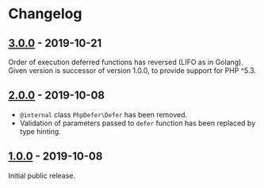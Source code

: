 # Changelog

## [3.0.0] - 2019-10-21

Order of execution deferred functions has reversed (LIFO as in Golang).
Given version is successor of version 1.0.0, to provide support for PHP ^5.3.

## [2.0.0] - 2019-10-08

* `@internal` class `PhpDefer\Defer` has been removed.
* Validation of parameters passed to `defer` function has been replaced by type hinting.

## [1.0.0] - 2019-10-08

Initial public release.

[3.0.0]: https://github.com/php-defer/php-defer/compare/v1.0.0...v3.0.0
[2.0.0]: https://github.com/php-defer/php-defer/compare/v1.0.0...v2.0.0
[1.0.0]: https://github.com/php-defer/php-defer/tree/v1.0.0
